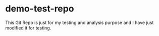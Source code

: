 # demo-test-repo
This Git Repo is just for my testing and analysis purpose and I have just modified it for testing.
